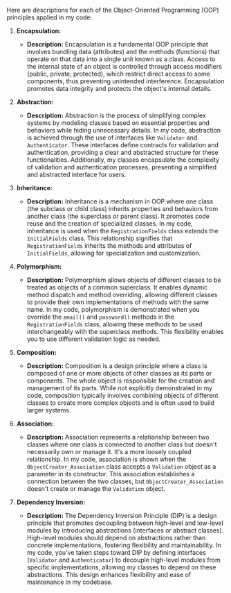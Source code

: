 Here are descriptions for each of the Object-Oriented Programming (OOP) principles applied in my code:

1. **Encapsulation:**
   - **Description:** Encapsulation is a fundamental OOP principle that involves bundling data (attributes) and the methods (functions) that operate on that data into a single unit known as a class. Access to the internal state of an object is controlled through access modifiers (public, private, protected), which restrict direct access to some components, thus preventing unintended interference. Encapsulation promotes data integrity and protects the object's internal details.

2. **Abstraction:**
   - **Description:** Abstraction is the process of simplifying complex systems by modeling classes based on essential properties and behaviors while hiding unnecessary details. In my code, abstraction is achieved through the use of interfaces like `Validator` and `Authenticator`. These interfaces define contracts for validation and authentication, providing a clear and abstracted structure for these functionalities. Additionally, my classes encapsulate the complexity of validation and authentication processes, presenting a simplified and abstracted interface for users.

3. **Inheritance:**
   - **Description:** Inheritance is a mechanism in OOP where one class (the subclass or child class) inherits properties and behaviors from another class (the superclass or parent class). It promotes code reuse and the creation of specialized classes. In my code, inheritance is used when the `RegistrationFields` class extends the `InitialFields` class. This relationship signifies that `RegistrationFields` inherits the methods and attributes of `InitialFields`, allowing for specialization and customization.

4. **Polymorphism:**
   - **Description:** Polymorphism allows objects of different classes to be treated as objects of a common superclass. It enables dynamic method dispatch and method overriding, allowing different classes to provide their own implementations of methods with the same name. In my code, polymorphism is demonstrated when you override the `email()` and `password()` methods in the `RegistrationFields` class, allowing these methods to be used interchangeably with the superclass methods. This flexibility enables you to use different validation logic as needed.

5. **Composition:**
   - **Description:** Composition is a design principle where a class is composed of one or more objects of other classes as its parts or components. The whole object is responsible for the creation and management of its parts. While not explicitly demonstrated in my code, composition typically involves combining objects of different classes to create more complex objects and is often used to build larger systems.

6. **Association:**
   - **Description:** Association represents a relationship between two classes where one class is connected to another class but doesn't necessarily own or manage it. It's a more loosely coupled relationship. In my code, association is shown when the `ObjectCreater_Association` class accepts a `Validation` object as a parameter in its constructor. This association establishes a connection between the two classes, but `ObjectCreater_Association` doesn't create or manage the `Validation` object.

7. **Dependency Inversion:**
   - **Description:** The Dependency Inversion Principle (DIP) is a design principle that promotes decoupling between high-level and low-level modules by introducing abstractions (interfaces or abstract classes). High-level modules should depend on abstractions rather than concrete implementations, fostering flexibility and maintainability. In my code, you've taken steps toward DIP by defining interfaces (`Validator` and `Authenticator`) to decouple high-level modules from specific implementations, allowing my classes to depend on these abstractions. This design enhances flexibility and ease of maintenance in my codebase.